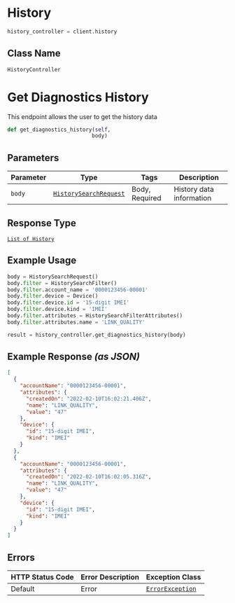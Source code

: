 # History

```python
history_controller = client.history
```

## Class Name

`HistoryController`


# Get Diagnostics History

This endpoint allows the user to get the history data

```python
def get_diagnostics_history(self,
                           body)
```

## Parameters

| Parameter | Type | Tags | Description |
|  --- | --- | --- | --- |
| `body` | [`HistorySearchRequest`](../../doc/models/history-search-request.md) | Body, Required | History data information |

## Response Type

[`List of History`](../../doc/models/history.md)

## Example Usage

```python
body = HistorySearchRequest()
body.filter = HistorySearchFilter()
body.filter.account_name = '0000123456-00001'
body.filter.device = Device()
body.filter.device.id = '15-digit IMEI'
body.filter.device.kind = 'IMEI'
body.filter.attributes = HistorySearchFilterAttributes()
body.filter.attributes.name = 'LINK_QUALITY'

result = history_controller.get_diagnostics_history(body)
```

## Example Response *(as JSON)*

```json
[
  {
    "accountName": "0000123456-00001",
    "attributes": {
      "createdOn": "2022-02-10T16:02:21.406Z",
      "name": "LINK_QUALITY",
      "value": "47"
    },
    "device": {
      "id": "15-digit IMEI",
      "kind": "IMEI"
    }
  },
  {
    "accountName": "0000123456-00001",
    "attributes": {
      "createdOn": "2022-02-10T16:02:05.316Z",
      "name": "LINK_QUALITY",
      "value": "47"
    },
    "device": {
      "id": "15-digit IMEI",
      "kind": "IMEI"
    }
  }
]
```

## Errors

| HTTP Status Code | Error Description | Exception Class |
|  --- | --- | --- |
| Default | Error | [`ErrorException`](../../doc/models/error-exception.md) |

